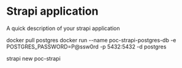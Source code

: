 # Strapi application

A quick description of your strapi application

docker pull postgres
docker run --name poc-strapi-postgres-db -e POSTGRES_PASSWORD=P@ssw0rd -p 5432:5432 -d postgres

strapi new poc-strapi